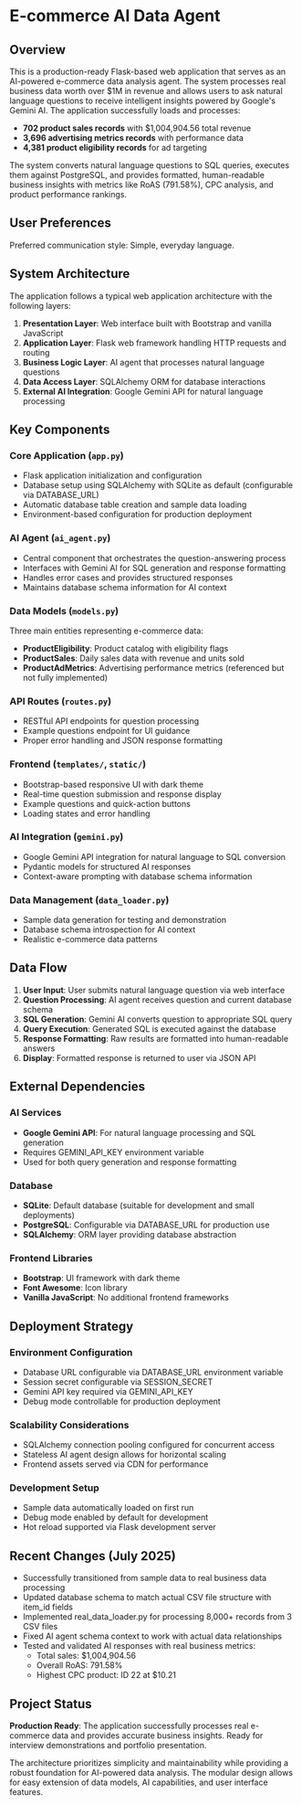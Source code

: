 # E-commerce AI Data Agent

## Overview

This is a production-ready Flask-based web application that serves as an AI-powered e-commerce data analysis agent. The system processes real business data worth over $1M in revenue and allows users to ask natural language questions to receive intelligent insights powered by Google's Gemini AI. The application successfully loads and processes:

- **702 product sales records** with $1,004,904.56 total revenue
- **3,696 advertising metrics records** with performance data  
- **4,381 product eligibility records** for ad targeting

The system converts natural language questions to SQL queries, executes them against PostgreSQL, and provides formatted, human-readable business insights with metrics like RoAS (791.58%), CPC analysis, and product performance rankings.

## User Preferences

Preferred communication style: Simple, everyday language.

## System Architecture

The application follows a typical web application architecture with the following layers:

1. **Presentation Layer**: Web interface built with Bootstrap and vanilla JavaScript
2. **Application Layer**: Flask web framework handling HTTP requests and routing
3. **Business Logic Layer**: AI agent that processes natural language questions
4. **Data Access Layer**: SQLAlchemy ORM for database interactions
5. **External AI Integration**: Google Gemini API for natural language processing

## Key Components

### Core Application (`app.py`)
- Flask application initialization and configuration
- Database setup using SQLAlchemy with SQLite as default (configurable via DATABASE_URL)
- Automatic database table creation and sample data loading
- Environment-based configuration for production deployment

### AI Agent (`ai_agent.py`)
- Central component that orchestrates the question-answering process
- Interfaces with Gemini AI for SQL generation and response formatting
- Handles error cases and provides structured responses
- Maintains database schema information for AI context

### Data Models (`models.py`)
Three main entities representing e-commerce data:
- **ProductEligibility**: Product catalog with eligibility flags
- **ProductSales**: Daily sales data with revenue and units sold
- **ProductAdMetrics**: Advertising performance metrics (referenced but not fully implemented)

### API Routes (`routes.py`)
- RESTful API endpoints for question processing
- Example questions endpoint for UI guidance
- Proper error handling and JSON response formatting

### Frontend (`templates/`, `static/`)
- Bootstrap-based responsive UI with dark theme
- Real-time question submission and response display
- Example questions and quick-action buttons
- Loading states and error handling

### AI Integration (`gemini.py`)
- Google Gemini API integration for natural language to SQL conversion
- Pydantic models for structured AI responses
- Context-aware prompting with database schema information

### Data Management (`data_loader.py`)
- Sample data generation for testing and demonstration
- Database schema introspection for AI context
- Realistic e-commerce data patterns

## Data Flow

1. **User Input**: User submits natural language question via web interface
2. **Question Processing**: AI agent receives question and current database schema
3. **SQL Generation**: Gemini AI converts question to appropriate SQL query
4. **Query Execution**: Generated SQL is executed against the database
5. **Response Formatting**: Raw results are formatted into human-readable answers
6. **Display**: Formatted response is returned to user via JSON API

## External Dependencies

### AI Services
- **Google Gemini API**: For natural language processing and SQL generation
- Requires GEMINI_API_KEY environment variable
- Used for both query generation and response formatting

### Database
- **SQLite**: Default database (suitable for development and small deployments)
- **PostgreSQL**: Configurable via DATABASE_URL for production use
- **SQLAlchemy**: ORM layer providing database abstraction

### Frontend Libraries
- **Bootstrap**: UI framework with dark theme
- **Font Awesome**: Icon library
- **Vanilla JavaScript**: No additional frontend frameworks

## Deployment Strategy

### Environment Configuration
- Database URL configurable via DATABASE_URL environment variable
- Session secret configurable via SESSION_SECRET
- Gemini API key required via GEMINI_API_KEY
- Debug mode controllable for production deployment

### Scalability Considerations
- SQLAlchemy connection pooling configured for concurrent access
- Stateless AI agent design allows for horizontal scaling
- Frontend assets served via CDN for performance

### Development Setup
- Sample data automatically loaded on first run
- Debug mode enabled by default for development
- Hot reload supported via Flask development server

## Recent Changes (July 2025)

- Successfully transitioned from sample data to real business data processing
- Updated database schema to match actual CSV file structure with item_id fields
- Implemented real_data_loader.py for processing 8,000+ records from 3 CSV files
- Fixed AI agent schema context to work with actual data relationships
- Tested and validated AI responses with real business metrics:
  - Total sales: $1,004,904.56
  - Overall RoAS: 791.58%
  - Highest CPC product: ID 22 at $10.21

## Project Status

**Production Ready**: The application successfully processes real e-commerce data and provides accurate business insights. Ready for interview demonstrations and portfolio presentation.

The architecture prioritizes simplicity and maintainability while providing a robust foundation for AI-powered data analysis. The modular design allows for easy extension of data models, AI capabilities, and user interface features.